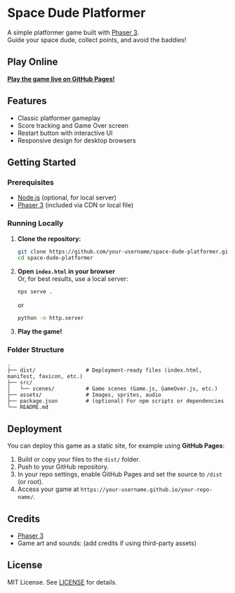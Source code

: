 # Space Dude Platformer

A simple platformer game built with [Phaser 3](https://phaser.io/).  
Guide your space dude, collect points, and avoid the baddies!

## Play Online

**[Play the game live on GitHub Pages!](https://tariq-k-dev.github.io/Space-Dude-Platformer/)**

## Features

- Classic platformer gameplay
- Score tracking and Game Over screen
- Restart button with interactive UI
- Responsive design for desktop browsers

## Getting Started

### Prerequisites

- [Node.js](https://nodejs.org/) (optional, for local server)
- [Phaser 3](https://phaser.io/) (included via CDN or local file)

### Running Locally

1. **Clone the repository:**

   ```sh
   git clone https://github.com/your-username/space-dude-platformer.git
   cd space-dude-platformer
   ```

2. **Open `index.html` in your browser**  
   Or, for best results, use a local server:

   ```sh
   npx serve .
   ```

   or

   ```sh
   python -m http.server
   ```

3. **Play the game!**

### Folder Structure

```
.
├── dist/                # Deployment-ready files (index.html, manifest, favicon, etc.)
├── src/
│   └── scenes/          # Game scenes (Game.js, GameOver.js, etc.)
├── assets/              # Images, sprites, audio
├── package.json         # (optional) For npm scripts or dependencies
└── README.md
```

## Deployment

You can deploy this game as a static site, for example using **GitHub Pages**:

1. Build or copy your files to the `dist/` folder.
2. Push to your GitHub repository.
3. In your repo settings, enable GitHub Pages and set the source to `/dist` (or root).
4. Access your game at `https://your-username.github.io/your-repo-name/`.

## Credits

- [Phaser 3](https://phaser.io/)
- Game art and sounds: (add credits if using third-party assets)

## License

MIT License. See [LICENSE](LICENSE) for details.
